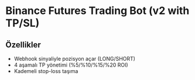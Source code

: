 # Binance Futures Trading Bot (v2 with TP/SL)

## Özellikler
- Webhook sinyaliyle pozisyon açar (LONG/SHORT)
- 4 aşamalı TP yönetimi (%5/%10/%15/%20 ROI)
- Kademeli stop-loss taşıma